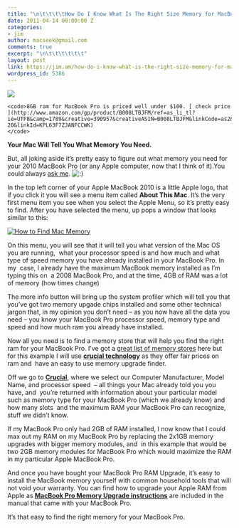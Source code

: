 ```yaml
---
title: "\n\t\t\t\tHow Do I Know What Is The Right Size Memory for MacBook Pro?\t\t"
date: 2011-04-14 00:00:00 Z
categories:
- jim
author: macseek@gmail.com
comments: true
excerpt: "\n\t\t\t\t\t\t"
layout: post
link: https://jim.am/how-do-i-know-what-is-the-right-size-memory-for-macbook-pro/
wordpress_id: 5386
---
```


[![](http://www.jim.am/wp-content/uploads/2015/03/cropped-Screenshot-2015-03-11-at-11.37.58-AM-e1426088326107.png)](http://www.jim.am/wp-content/uploads/2015/03/cropped-Screenshot-2015-03-11-at-11.37.58-AM-e1426088326107.png)









    
    <code>8GB ram for MacBook Pro is priced well under $100. [ check price ](http://www.amazon.com/gp/product/B008LTBJFM/ref=as_li_tl?ie=UTF8&camp=1789&creative=390957&creativeASIN=B008LTBJFM&linkCode=as2&tag=ramseeker-20&linkId=KPL63F7ZJANFCCWK)
    </code>










**Your Mac Will Tell You What Memory You Need.**




But, all joking aside it’s pretty easy to figure out what memory you need for your 2010 MacBook Pro (or any Apple computer, now that I think of it).You could always [ask me](http://www.jim.am/contact). ![:)](http://www.jim.am/wp-includes/images/smilies/simple-smile.png)




In the top left corner of your Apple MacBook 2010 is a little Apple logo, that if you click it you will see a menu item called **About This Mac**. It’s the very first menu item you see when you select the Apple Menu, so it’s pretty easy to find. After you have selected the menu, up pops a window that looks similar to this:




[![How to Find Mac Memory](http://www.jim.am/wp-content/uploads/2011/04/Screen-shot-2011-04-14-at-3.08.10-PM.png)](http://amzn.to/2oA2gjC)




On this menu, you will see that it will tell you what version of the Mac OS you are running,  what your processor speed is and how much and what type of speed memory you have already installed in your MacBook Pro. In my  case, I already have the maximum MacBook memory installed as I’m typing this on  a 2008 MacBook Pro, and at the time, 4GB of RAM was a lot of memory (how times change)




The more info button will bring up the system profiler which will tell you that you’ve got two memory upgade chips installed and some other technical jargon that, in my opinion you don’t need – as you now have all the data you need – you know your MacBook Pro processor speed, memory type and speed and how much ram you already have installed.




Now all you need is to find a memory store that will help you find the right ram for your MacBook Pro. I’ve got a [great list of memory stores](http://www.jim.am/where-to-buy-computer-memory-upgrades/) here but for this example I will use **[crucial technology](http://amzn.to/2oA2gjC)** as they offer fair prices on ram and  have an easy to use memory upgrade finder.




Off we go to **[Crucial](http://amzn.to/2oA2gjC)**, where we select our Computer Manufacturer, Model Name, and processor speed  – all things your Mac already told you you have, and  you’re returned with information about your particular model such as memory type for your MacBook Pro (which we already know) and how many slots  and the maximum RAM your MacBook Pro can recognize, stuff we didn’t know.




If my MacBook Pro only had 2GB of RAM installed, I now know that I could max out my RAM on my MacBook Pro by replacing the 2x1GB memory upgrades with bigger memory modules, and  in this example that would be two 2GB memory modules for MacBook Pro which would maximize the RAM in my particular Apple MacBook Pro.




And once you have bought your MacBook Pro RAM Upgrade, it’s easy to install the MacBook memory yourself with common household tools that will not void your warranty. You can find how to upgrade your Apple RAM from Apple as **[MacBook Pro Memory Upgrade instructions](http://support.apple.com/kb/HT1270)** are included in the manual that came with your MacBook Pro.




It’s that easy to find the right memory for your MacBook Pro.


		
